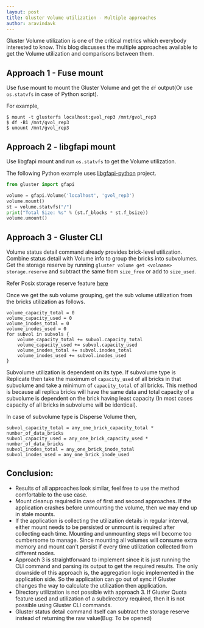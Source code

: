 ```yaml
---
layout: post
title: Gluster Volume utilization - Multiple approaches
author: aravindavk
---
```


Gluster Volume utilization is one of the critical metrics which
everybody interested to know. This blog discusses the multiple
approaches available to get the Volume utilization and comparisons
between them.

## Approach 1 - Fuse mount

Use fuse mount to mount the Gluster Volume and get the `df` output(Or
use `os.statvfs` in case of Python script).

For example,

```
$ mount -t glusterfs localhost:gvol_rep3 /mnt/gvol_rep3
$ df -B1 /mnt/gvol_rep3
$ umount /mnt/gvol_rep3
```

## Approach 2 - libgfapi mount

Use libgfapi mount and run `os.statvfs` to get the Volume utilization.

The following Python example uses
[libgfapi-python](https://github.com/gluster/libgfapi-python) project.

```python
from gluster import gfapi

volume = gfapi.Volume('localhost', 'gvol_rep3')
volume.mount()
st = volume.statvfs("/")
print("Total Size: %s" % (st.f_blocks * st.f_bsize))
volume.umount()
```

## Approach 3 - Gluster CLI

Volume status detail command already provides brick-level
utilization. Combine status detail with Volume info to group the
bricks into subvolumes. Get the storage reserve by running `gluster
volume get <volname> storage.reserve` and subtract the same from
`size_free` or add to `size_used`.

Refer Posix storage reserve feature
[here](https://github.com/gluster/glusterfs/issues/236)

Once we get the sub volume grouping, get the sub volume utilization
from the bricks utilization as follows.

```
volume_capacity_total = 0
volume_capacity_used = 0
volume_inodes_total = 0
volume_inodes_used = 0
for subvol in subvols {
    volume_capacity_total += subvol.capacity_total
    volume_capacity_used += subvol.capacity_used
    volume_inodes_total += subvol.inodes_total
    volume_inodes_used += subvol.inodes_used
}
```

Subvolume utilization is dependent on its type. If subvolume type is
Replicate then take the maximum of `capacity_used` of all bricks in
that subvolume and take a minimum of `capacity_total` of all
bricks. This method is because all replica bricks will have the same
data and total capacity of a subvolume is dependent on the brick
having least capacity (In most cases capacity of all bricks in
subvolume will be identical).

In case of subvolume type is Disperse Volume then,

```
subvol_capacity_total = any_one_brick_capacity_total * number_of_data_bricks
subvol_capacity_used = any_one_brick_capacity_used * number_of_data_bricks
subvol_inodes_total = any_one_brick_inode_total
subvol_inodes_used = any_one_brick_inode_used
```

## Conclusion:

- Results of all approaches look similar, feel free to use the method
  comfortable to the use case.
- Mount cleanup required in case of first and second approaches. If
  the application crashes before unmounting the volume, then we may
  end up in stale mounts.
- If the application is collecting the utilization details in regular
  interval, either mount needs to be persisted or unmount is required
  after collecting each time. Mounting and unmounting steps will
  become too cumbersome to manage. Since mounting all volumes will
  consume extra memory and mount can't persist if every time
  utilization collected from different nodes.
- Approach 3 is straightforward to implement since it is just running
  the CLI command and parsing its output to get the required
  results. The only downside of this approach is, the aggregation
  logic implemented in the application side. So the application can go
  out of sync if Gluster changes the way to calculate the utilization
  then application.
- Directory utilization is not possible with approach 3. If Gluster
  Quota feature used and utilization of a subdirectory required, then
  it is not possible using Gluster CLI commands.
- Gluster status detail command itself can subtract the storage
  reserve instead of returning the raw value(Bug: To be opened)


